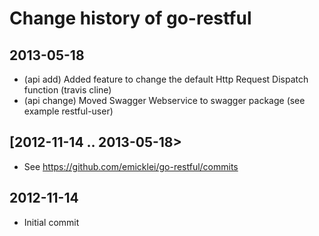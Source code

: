 Change history of go-restful
=

2013-05-18
-

 - (api add) Added feature to change the default Http Request Dispatch function (travis cline)
 - (api change) Moved Swagger Webservice to swagger package (see example restful-user)

[2012-11-14 .. 2013-05-18>
- 
 - See https://github.com/emicklei/go-restful/commits

2012-11-14
-
 - Initial commit



